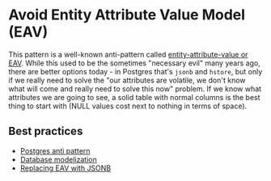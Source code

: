 # Avoid Entity Attribute Value Model (EAV)

This pattern is a well-known anti-pattern called [entity-attribute-value or EAV](https://en.wikipedia.org/wiki/Entity%E2%80%93attribute%E2%80%93value_model). While this used to be the sometimes "necessary evil" many years ago, there are better options today - in Postgres that's `jsonb` and `hstore`, but only if we really need to solve the "our attributes are volatile, we don't know what will come and really need to solve this now" problem. If we know what attributes we are going to see, a solid table with normal columns is the best thing to start with (NULL values cost next to nothing in terms of space).

## Best practices

- [Postgres anti pattern](https://www.2ndquadrant.com/en/blog/postgresql-anti-patterns-unnecessary-jsonhstore-dynamic-columns/)
- [Database modelization](https://tapoueh.org/blog/2018/03/database-modelization-anti-patterns/)
- [Replacing EAV with JSONB](https://coussej.github.io/2016/01/14/Replacing-EAV-with-JSONB-in-PostgreSQL/)
